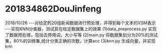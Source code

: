 # 201834862DouJinfeng
2018/10/26
---对给定的20组新闻数据进行预处理，并得到每个文本的VSM表示
---实现KNN分类器，测试其在给定数据集上的效果
(1)data_preprocess.py 实现了数据预处理，包括去停用词，大小写等
(2)main.py 将数据集划分为20%的测试集，80%的训练集,统计分类正确的次数，计算acc
(3)knn.py 生成向量，并实现knn
